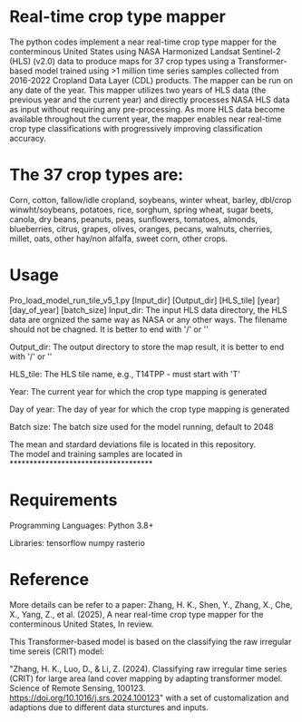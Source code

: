 # Real-time crop type mapper
The python codes implement a near real-time crop type mapper for the conterminous United States using NASA Harmonized Landsat Sentinel-2 (HLS) (v2.0) data to produce maps for 37 crop types using a Transformer-based model trained using >1 million time series samples collected from 2016-2022 Cropland Data Layer (CDL) products. The mapper can be run on any date of the year. 
This mapper utilizes two years of HLS data (the previous year and the current year) and directly processes NASA HLS data as input without requiring any pre-processing. As more HLS data become available throughout the current year, the mapper enables near real-time crop type classifications with progressively improving classification accuracy. 

# The 37 crop types are: 
Corn, cotton, fallow/idle cropland, soybeans, winter wheat, barley, dbl/crop winwht/soybeans, potatoes, rice, sorghum, spring wheat, sugar beets, canola, dry beans, peanuts, peas, sunflowers, tomatoes, almonds, blueberries, citrus, grapes, olives, oranges, pecans, walnuts, cherries, millet, oats, other hay/non alfalfa, sweet corn, other crops.

# Usage
Pro_load_model_run_tile_v5_1.py [Input_dir] [Output_dir] [HLS_tile] [year] [day_of_year] [batch_size]
  Input_dir: The input HLS data directory, the HLS data are orgnized the same way as NASA or any other ways. The filename should not be chagned. It is better to end with '/' or '\'
  
  Output_dir: The output directory to store the map result, it is better to end with '/' or '\'
  
  HLS_tile: The HLS tile name, e.g., T14TPP - must start with 'T'
  
  Year: The current year for which the crop type mapping is generated
  
  Day of year: The day of year for which the crop type mapping is generated
  
  Batch size: The batch size used for the model running, default to 2048

The mean and stardard deviations file is located in this repository.  
The model and training samples are located in ************************************

# Requirements
Programming Languages: Python 3.8+
  
Libraries:
    tensorflow
    numpy
    rasterio
  
# Reference
More details can be refer to a paper: 
Zhang, H. K., Shen, Y., Zhang, X., Che, X., Yang, Z., et al. (2025), A near real-time crop type mapper for the conterminous United States, In review. 

This Transformer-based model is based on the classifying the raw irregular time sereis (CRIT) model: 

"Zhang, H. K., Luo, D., & Li, Z. (2024). Classifying raw irregular time series (CRIT) for large area land cover mapping by adapting transformer model. Science of Remote Sensing, 100123. https://doi.org/10.1016/j.srs.2024.100123" with a set of customalization and adaptions due to different data sturctures and inputs. 

